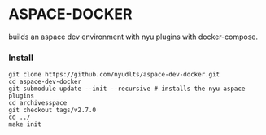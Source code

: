 # ASPACE-DOCKER
builds an aspace dev environment with nyu plugins with docker-compose.

### Install

```shell
git clone https://github.com/nyudlts/aspace-dev-docker.git
cd aspace-dev-docker
git submodule update --init --recursive # installs the nyu aspace plugins
cd archivesspace
git checkout tags/v2.7.0
cd ../
make init
```
